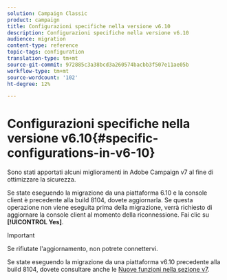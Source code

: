 ```yaml
---
solution: Campaign Classic
product: campaign
title: Configurazioni specifiche nella versione v6.10
description: Configurazioni specifiche nella versione v6.10
audience: migration
content-type: reference
topic-tags: configuration
translation-type: tm+mt
source-git-commit: 972885c3a38bcd3a260574bacbb3f507e11ae05b
workflow-type: tm+mt
source-wordcount: '102'
ht-degree: 12%

---
```



# Configurazioni specifiche nella versione v6.10{#specific-configurations-in-v6-10}

Sono stati apportati alcuni miglioramenti in  Adobe Campaign v7 al fine di ottimizzare la sicurezza.

Se state eseguendo la migrazione da una piattaforma 6.10 e la console client è precedente alla build 8104, dovete aggiornarla. Se questa operazione non viene eseguita prima della migrazione, verrà richiesto di aggiornare la console client al momento della riconnessione. Fai clic su **[!UICONTROL Yes]**.

>[!IMPORTANT]
>
>Se rifiutate l&#39;aggiornamento, non potrete connettervi.

Se state eseguendo la migrazione da una piattaforma v6.10 precedente alla build 8104, dovete consultare anche le [Nuove funzioni nella sezione v7](../../migration/using/general-configurations.md#new-features-in-v7).
